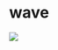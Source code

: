 # wave

<a href="https://github.com/nim-lang-cn/website/graphs/contributors"><img src="https://opencollective.com/Nim/contributors.svg?width=890" /></a>
